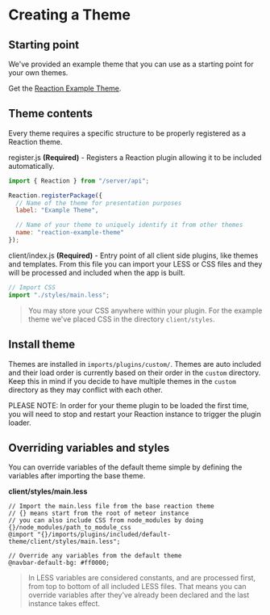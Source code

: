 # Creating a Theme

## Starting point

We've provided an example theme that you can use as a starting point for your own themes.

Get the [Reaction Example Theme](https://github.com/reactioncommerce/reaction-example-theme).

## Theme contents

Every theme requires a specific structure to be properly registered as a Reaction theme.

register.js **(Required)** - Registers a Reaction plugin allowing it to be included automatically.

```js
import { Reaction } from "/server/api";

Reaction.registerPackage({
  // Name of the theme for presentation purposes
  label: "Example Theme",

  // Name of your theme to uniquely identify it from other themes
  name: "reaction-example-theme"
});
```

client/index.js **(Required)** - Entry point of all client side plugins, like themes and templates. From this file you can import your LESS or CSS files and they will be processed and included when the app is built.

```js
// Import CSS
import "./styles/main.less";
```

>You may store your CSS anywhere within your plugin. For the example theme we've placed CSS in the directory `client/styles`.

## Install theme

Themes are installed in `imports/plugins/custom/`. Themes are auto included and their load order is currently based on their order in the `custom` directory. Keep this in mind if you decide to have multiple themes in the `custom` directory as they may conflict with each other.

PLEASE NOTE: In order for your theme plugin to be loaded the first time, you will need to stop and restart your Reaction instance to trigger the plugin loader.

## Overriding variables and styles

You can override variables of the default theme simple by defining the variables after importing the base theme.

**client/styles/main.less**

```less
// Import the main.less file from the base reaction theme
// {} means start from the root of meteor instance
// you can also include CSS from node_modules by doing {}/node_modules/path_to_module_css
@import "{}/imports/plugins/included/default-theme/client/styles/main.less";

// Override any variables from the default theme
@navbar-default-bg: #ff0000;
```

>In LESS variables are considered constants, and are processed first, from top to bottom of all included LESS files. That means you can override variables after they've already been declared and the last instance takes effect.
